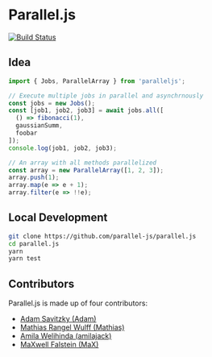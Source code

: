# Parallel.js

[![Build Status](https://travis-ci.org/parallel-js/parallel.js.svg?branch=master)](https://travis-ci.org/parallel-js/parallel.js)

## Idea

```js
import { Jobs, ParallelArray } from 'paralleljs';

// Execute multiple jobs in parallel and asynchrnously
const jobs = new Jobs();
const [job1, job2, job3] = await jobs.all([
  () => fibonacci(1),
  gaussianSumm,
  foobar
]);
console.log(job1, job2, job3);

// An array with all methods parallelized
const array = new ParallelArray([1, 2, 3]);
array.push(1);
array.map(e => e + 1);
array.filter(e => !!e);
```

## Local Development

```bash
git clone https://github.com/parallel-js/parallel.js
cd parallel.js
yarn
yarn test
```

## Contributors

Parallel.js is made up of four contributors:

* [Adam Savitzky (Adam)](https://github.com/adambom)
* [Mathias Rangel Wulff (Mathias)](https://github.com/mathiasrw)
* [Amila Welihinda (amilajack)](https://github.com/amilajack)
* [MaXwell Falstein (MaX)](https://github.com/MaXwellFalstein)
